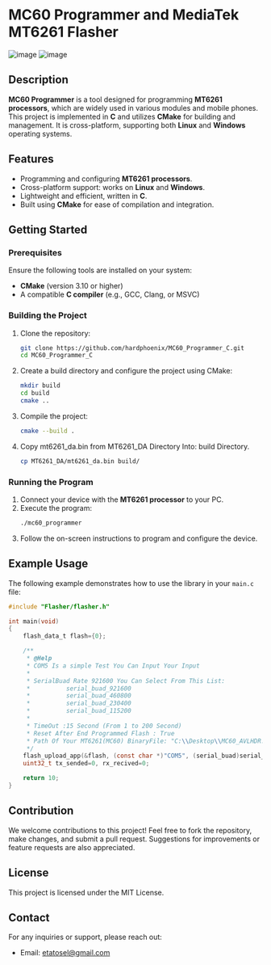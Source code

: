 # MC60 Programmer and MediaTek MT6261 Flasher
![image](https://github.com/user-attachments/assets/f2cdafed-d895-4ad9-b5c4-fc48b89dbccf)
![image](https://github.com/user-attachments/assets/07c1d4b4-b329-42da-83d4-785646ec9178)

## Description
**MC60 Programmer** is a tool designed for programming **MT6261 processors**, which are widely used in various modules and mobile phones. This project is implemented in **C** and utilizes **CMake** for building and management. It is cross-platform, supporting both **Linux** and **Windows** operating systems.

## Features
- Programming and configuring **MT6261 processors**.
- Cross-platform support: works on **Linux** and **Windows**.
- Lightweight and efficient, written in **C**.
- Built using **CMake** for ease of compilation and integration.

## Getting Started

### Prerequisites
Ensure the following tools are installed on your system:
- **CMake** (version 3.10 or higher)
- A compatible **C compiler** (e.g., GCC, Clang, or MSVC)

### Building the Project
1. Clone the repository:
   ```bash
   git clone https://github.com/hardphoenix/MC60_Programmer_C.git
   cd MC60_Programmer_C
   ```
2. Create a build directory and configure the project using CMake:
   ```bash
   mkdir build
   cd build
   cmake ..
   ```
3. Compile the project:
   ```bash
   cmake --build .
   ```
4. Copy mt6261_da.bin from MT6261_DA Directory Into: build Directory.
   ```bash
   cp MT6261_DA/mt6261_da.bin build/
   ```

### Running the Program
1. Connect your device with the **MT6261 processor** to your PC.
2. Execute the program:
   ```bash
   ./mc60_programmer
   ```
3. Follow the on-screen instructions to program and configure the device.

## Example Usage
The following example demonstrates how to use the library in your `main.c` file:

```c
#include "Flasher/flasher.h"

int main(void)
{
    flash_data_t flash={0};

    /**
     * @Help
     * COM5 Is a simple Test You Can Input Your Input
     * 
     * SerialBuad Rate 921600 You Can Select From This List:
     *          serial_buad_921600
     *          serial_buad_460800
     *          serial_buad_230400
     *          serial_buad_115200
     * 
     * TimeOut :15 Second (From 1 to 200 Second)
     * Reset After End Programmed Flash : True
     * Path Of Your MT6261(MC60) BinaryFile: "C:\\Desktop\\MC60_AVLHDR.bin" (You Must input Your *Bin path)
     */
    flash_upload_app(&flash, (const char *)"COM5", (serial_buad)serial_buad_921600, 15, TRUE, "C:\\Desktop\\MC60_AVLHDR.bin");
    uint32_t tx_sended=0, rx_recived=0;

    return 10;
}
```

## Contribution
We welcome contributions to this project! Feel free to fork the repository, make changes, and submit a pull request. Suggestions for improvements or feature requests are also appreciated.

## License
This project is licensed under the MIT License.

## Contact
For any inquiries or support, please reach out:
- Email: etatosel@gmail.com

